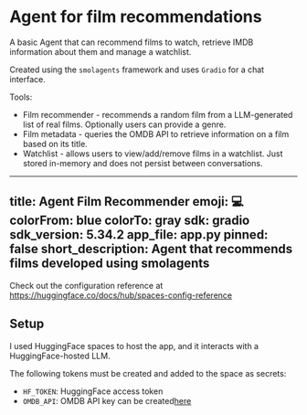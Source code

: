# Agent for film recommendations

A basic Agent that can recommend films to watch, retrieve IMDB information about them and manage a watchlist. 

Created using the `smolagents` framework and uses `Gradio` for a chat interface.

Tools:
- Film recommender - recommends a random film from a LLM-generated list of real films. Optionally users can provide a genre. 
- Film metadata - queries the OMDB API to retrieve information on a film based on its title. 
- Watchlist - allows users to view/add/remove films in a watchlist. Just stored in-memory and does not persist between conversations. 


---
title: Agent Film Recommender
emoji: 💻
colorFrom: blue
colorTo: gray
sdk: gradio
sdk_version: 5.34.2
app_file: app.py
pinned: false
short_description: Agent that recommends films developed using smolagents
---

Check out the configuration reference at https://huggingface.co/docs/hub/spaces-config-reference

## Setup

I used HuggingFace spaces to host the app, and it interacts with a HuggingFace-hosted LLM.  

The following tokens must be created and added to the space as secrets:
- `HF_TOKEN`: HuggingFace access token 
- `OMDB_API`: OMDB API key can be created[here](https://www.omdbapi.com/apikey.aspx)